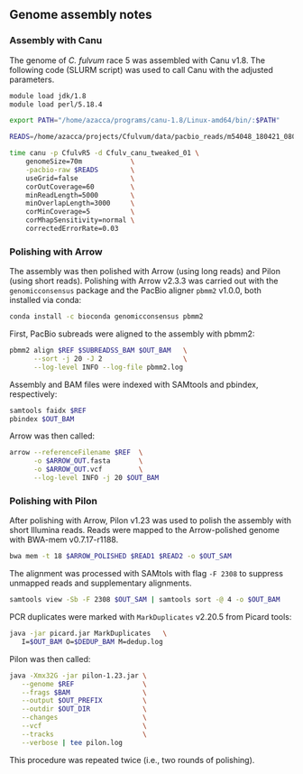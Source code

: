 ## Genome assembly notes

### Assembly with Canu

The genome of *C. fulvum* race 5 was assembled with Canu v1.8. The following code (SLURM script) was used to call Canu with the adjusted parameters.

```bash
module load jdk/1.8
module load perl/5.18.4

export PATH="/home/azacca/programs/canu-1.8/Linux-amd64/bin/:$PATH"

READS=/home/azacca/projects/Cfulvum/data/pacbio_reads/m54048_180421_080651.subreads.fasta

time canu -p CfulvR5 -d Cfulv_canu_tweaked_01 \
	genomeSize=70m            \
	-pacbio-raw $READS        \
	useGrid=false             \
	corOutCoverage=60         \
	minReadLength=5000        \
	minOverlapLength=3000     \
	corMinCoverage=5          \
	corMhapSensitivity=normal \
	correctedErrorRate=0.03
```



### Polishing with Arrow

The assembly was then polished with Arrow (using long reads) and Pilon (using short reads). Polishing with Arrow v2.3.3 was carried out with the `genomicconsensus` package and the PacBio aligner `pbmm2` v1.0.0, both installed via conda: 

 ```bash
 conda install -c bioconda genomicconsensus pbmm2 
 ```

First, PacBio subreads were aligned to the assembly with pbmm2:

```bash
pbmm2 align $REF $SUBREADSS_BAM $OUT_BAM   \
      --sort -j 20 -J 2                    \
      --log-level INFO --log-file pbmm2.log
```

Assembly and BAM files were indexed with SAMtools and pbindex, respectively:

```bash
samtools faidx $REF
pbindex $OUT_BAM
```

Arrow was then called:

```bash
arrow --referenceFilename $REF  \
      -o $ARROW_OUT.fasta       \
      -o $ARROW_OUT.vcf         \
      --log-level INFO -j 20 $OUT_BAM
```

### Polishing with Pilon

After polishing with Arrow, Pilon v1.23 was used to polish the assembly with short Illumina reads. Reads were mapped to the Arrow-polished genome with BWA-mem v0.7.17-r1188.

```bash
bwa mem -t 18 $ARROW_POLISHED $READ1 $READ2 -o $OUT_SAM
```

The alignment was processed with SAMtols with flag `-F 2308` to suppress unmapped reads and supplementary alignments.

```bash
samtools view -Sb -F 2308 $OUT_SAM | samtools sort -@ 4 -o $OUT_BAM
```

PCR duplicates were marked with `MarkDuplicates` v2.20.5 from Picard tools:

```bash
java -jar picard.jar MarkDuplicates   \
   I=$OUT_BAM O=$DEDUP_BAM M=dedup.log
```

Pilon was then called:

```bash
java -Xmx32G -jar pilon-1.23.jar \
   --genome $REF                 \
   --frags $BAM                  \
   --output $OUT_PREFIX          \
   --outdir $OUT_DIR             \
   --changes                     \
   --vcf                         \
   --tracks                      \
   --verbose | tee pilon.log
```

This procedure was repeated twice (i.e., two rounds of polishing).

